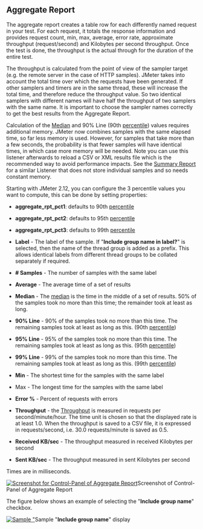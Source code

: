 ## Aggregate Report

The aggregate report creates a table row for each differently named request in your test. For each request, it totals the response information and provides request count, min, max, average, error rate, approximate throughput (request/second) and Kilobytes per second throughput. Once the test is done, the throughput is the actual through for the duration of the entire test.

The throughput is calculated from the point of view of the sampler target (e.g. the remote server in the case of HTTP samples). JMeter takes into account the total time over which the requests have been generated. If other samplers and timers are in the same thread, these will increase the total time, and therefore reduce the throughput value. So two identical samplers with different names will have half the throughput of two samplers with the same name. It is important to choose the sampler names correctly to get the best results from the Aggregate Report.

Calculation of the [Median](https://jmeter.apache.org/usermanual/glossary.html#Median) and 90% Line (90th [percentile](https://jmeter.apache.org/usermanual/glossary.html#Percentile)) values requires additional memory. JMeter now combines samples with the same elapsed time, so far less memory is used. However, for samples that take more than a few seconds, the probability is that fewer samples will have identical times, in which case more memory will be needed. Note you can use this listener afterwards to reload a CSV or XML results file which is the recommended way to avoid performance impacts. See the [Summary Report](https://jmeter.apache.org/usermanual/component_reference.html#Summary_Report) for a similar Listener that does not store individual samples and so needs constant memory.



Starting with JMeter 2.12, you can configure the 3 percentile values you want to compute, this can be done by setting properties:

- **aggregate_rpt_pct1**: defaults to 90th [percentile](https://jmeter.apache.org/usermanual/glossary.html#Percentile)
- **aggregate_rpt_pct2**: defaults to 95th [percentile](https://jmeter.apache.org/usermanual/glossary.html#Percentile)
- **aggregate_rpt_pct3**: defaults to 99th [percentile](https://jmeter.apache.org/usermanual/glossary.html#Percentile)



- **Label** - The label of the sample. If "**Include group name in label?**" is selected, then the name of the thread group is added as a prefix. This allows identical labels from different thread groups to be collated separately if required.
- **# Samples** - The number of samples with the same label
- **Average** - The average time of a set of results
- **Median** - The [median](https://jmeter.apache.org/usermanual/glossary.html#Median) is the time in the middle of a set of results. 50% of the samples took no more than this time; the remainder took at least as long.
- **90% Line** - 90% of the samples took no more than this time. The remaining samples took at least as long as this. (90th [percentile](https://jmeter.apache.org/usermanual/glossary.html#Percentile))
- **95% Line** - 95% of the samples took no more than this time. The remaining samples took at least as long as this. (95th [percentile](https://jmeter.apache.org/usermanual/glossary.html#Percentile))
- **99% Line** - 99% of the samples took no more than this time. The remaining samples took at least as long as this. (99th [percentile](https://jmeter.apache.org/usermanual/glossary.html#Percentile))
- **Min** - The shortest time for the samples with the same label
- Max - The longest time for the samples with the same label
- **Error %** - Percent of requests with errors
- **Throughput** - the [Throughput](https://jmeter.apache.org/usermanual/glossary.html#Throughput) is measured in requests per second/minute/hour. The time unit is chosen so that the displayed rate is at least 1.0. When the throughput is saved to a CSV file, it is expressed in requests/second, i.e. 30.0 requests/minute is saved as 0.5.
- **Received KB/sec** - The throughput measured in received Kilobytes per second
- **Sent KB/sec** - The throughput measured in sent Kilobytes per second

Times are in milliseconds.

[![Screenshot for Control-Panel of Aggregate Report](https://jmeter.apache.org/images/screenshots/aggregate_report.png)](https://jmeter.apache.org/images/screenshots/aggregate_report.png)Screenshot of Control-Panel of Aggregate Report

The figure below shows an example of selecting the "**Include group name**" checkbox.

[![Sample "](https://jmeter.apache.org/images/screenshots/aggregate_report_grouped.png)](https://jmeter.apache.org/images/screenshots/aggregate_report_grouped.png)Sample "**Include group name**" display